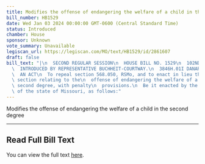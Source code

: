 ```yaml
---
title: Modifies the offense of endangering the welfare of a child in the second degree
bill_number: HB1529
date: Wed Jan 03 2024 00:00:00 GMT-0600 (Central Standard Time)
status: Introduced
chamber: House
sponsor: Unknown
vote_summary: Unavailable
legiscan_url: https://legiscan.com/MO/text/HB1529/id/2861607
draft: false
bill_text: "|\n  SECOND REGULAR SESSION\n  HOUSE BILL NO. 1529\n  102ND GENERAL ASSEMBLY\n\
  \  INTRODUCED BY REPRESENTATIVE BUCHHEIT-COURTWAY.\n  3846H.01I DANARADEMANMILLER,ChiefClerk\n\
  \  AN ACT\n  To repeal section 568.050, RSMo, and to enact in lieu thereof one new\
  \ section relating to the\n  offense of endangering the welfare of a child in the\
  \ second degree, with penalty\n  provisions.\n  Be it enacted by the General Assembly\
  \ of the state of Missouri, as follows:"
---
```

Modifies the offense of endangering the welfare of a child in the second degree

---

## Read Full Bill Text

You can view the full text [here](https://legiscan.com/MO/text/HB1529/id/2861607).
